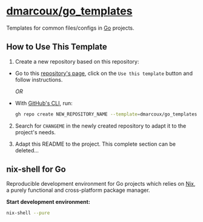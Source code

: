 # <a href="https://github.com/dmarcoux/go_templates">dmarcoux/go_templates</a>

Templates for common files/configs in [Go](https://go.dev/) projects.

## How to Use This Template

1. Create a new repository based on this repository:

- Go to this [repository's page](https://github.com/dmarcoux/go_templates),
  click on the `Use this template` button and follow instructions.

  *OR*

- With [GitHub's CLI](https://github.com/cli/cli), run:

  ```bash
  gh repo create NEW_REPOSITORY_NAME --template=dmarcoux/go_templates --clone --private/--public
  ```

2. Search for `CHANGEME` in the newly created repository to adapt it to the
   project's needs.

3. Adapt this README to the project. This complete section can be deleted...

## nix-shell for Go

Reproducible development environment for Go projects which relies on
[Nix](https://github.com/NixOS/nix), a purely functional and cross-platform
package manager.

**Start development environment:**

```bash
nix-shell --pure
```
